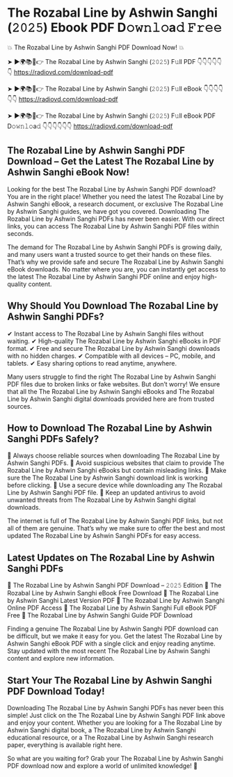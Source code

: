 # The Rozabal Line by Ashwin Sanghi (𝟸𝟶𝟸𝟻) Ebook PDF D𝚘𝚠𝚗𝚕𝚘a𝚍 𝙵𝚛𝚎𝚎

💥 The Rozabal Line by Ashwin Sanghi PDF Download Now! 💥

➤ ►🌍📚📱👉 The Rozabal Line by Ashwin Sanghi (𝟸𝟶𝟸𝟻) F𝚞ll PDF 👇👇👇👇👇👇
https://radiovd.com/download-pdf

➤ ►🌍📚📱👉 The Rozabal Line by Ashwin Sanghi (𝟸𝟶𝟸𝟻) F𝚞ll eBook 👇👇👇👇👇👇
https://radiovd.com/download-pdf

➤ ►🌍📚📱👉 The Rozabal Line by Ashwin Sanghi (𝟸𝟶𝟸𝟻) F𝚞ll eBook PDF D𝚘𝚠𝚗𝚕𝚘a𝚍 👇👇👇👇👇👇
https://radiovd.com/download-pdf

## The Rozabal Line by Ashwin Sanghi PDF Download – Get the Latest The Rozabal Line by Ashwin Sanghi eBook Now!

Looking for the best The Rozabal Line by Ashwin Sanghi PDF download? You are in the right place! Whether you need the latest The Rozabal Line by Ashwin Sanghi eBook, a research document, or exclusive The Rozabal Line by Ashwin Sanghi guides, we have got you covered. Downloading The Rozabal Line by Ashwin Sanghi PDFs has never been easier. With our direct links, you can access The Rozabal Line by Ashwin Sanghi PDF files within seconds.

The demand for The Rozabal Line by Ashwin Sanghi PDFs is growing daily, and many users want a trusted source to get their hands on these files. That’s why we provide safe and secure The Rozabal Line by Ashwin Sanghi eBook downloads. No matter where you are, you can instantly get access to the latest The Rozabal Line by Ashwin Sanghi PDF online and enjoy high-quality content.

## Why Should You Download The Rozabal Line by Ashwin Sanghi PDFs?

✔ Instant access to The Rozabal Line by Ashwin Sanghi files without waiting.
✔ High-quality The Rozabal Line by Ashwin Sanghi eBooks in PDF format.
✔ Free and secure The Rozabal Line by Ashwin Sanghi downloads with no hidden charges.
✔ Compatible with all devices – PC, mobile, and tablets.
✔ Easy sharing options to read anytime, anywhere.

Many users struggle to find the right The Rozabal Line by Ashwin Sanghi PDF files due to broken links or fake websites. But don’t worry! We ensure that all the The Rozabal Line by Ashwin Sanghi eBooks and The Rozabal Line by Ashwin Sanghi digital downloads provided here are from trusted sources.

## How to Download The Rozabal Line by Ashwin Sanghi PDFs Safely?

📌 Always choose reliable sources when downloading The Rozabal Line by Ashwin Sanghi PDFs.
📌 Avoid suspicious websites that claim to provide The Rozabal Line by Ashwin Sanghi eBooks but contain misleading links.
📌 Make sure the The Rozabal Line by Ashwin Sanghi download link is working before clicking.
📌 Use a secure device while downloading any The Rozabal Line by Ashwin Sanghi PDF file.
📌 Keep an updated antivirus to avoid unwanted threats from The Rozabal Line by Ashwin Sanghi digital downloads.

The internet is full of The Rozabal Line by Ashwin Sanghi PDF links, but not all of them are genuine. That’s why we make sure to offer the best and most updated The Rozabal Line by Ashwin Sanghi PDFs for easy access.

## Latest Updates on The Rozabal Line by Ashwin Sanghi PDFs

🔹 The Rozabal Line by Ashwin Sanghi PDF Download – 𝟸𝟶𝟸𝟻 Edition
🔹 The Rozabal Line by Ashwin Sanghi eBook Free Download
🔹 The Rozabal Line by Ashwin Sanghi Latest Version PDF
🔹 The Rozabal Line by Ashwin Sanghi Online PDF Access
🔹 The Rozabal Line by Ashwin Sanghi Full eBook PDF Free
🔹 The Rozabal Line by Ashwin Sanghi Guide PDF Download

Finding a genuine The Rozabal Line by Ashwin Sanghi PDF download can be difficult, but we make it easy for you. Get the latest The Rozabal Line by Ashwin Sanghi eBook PDF with a single click and enjoy reading anytime. Stay updated with the most recent The Rozabal Line by Ashwin Sanghi content and explore new information.

## Start Your The Rozabal Line by Ashwin Sanghi PDF Download Today!

Downloading The Rozabal Line by Ashwin Sanghi PDFs has never been this simple! Just click on the The Rozabal Line by Ashwin Sanghi PDF link above and enjoy your content. Whether you are looking for a The Rozabal Line by Ashwin Sanghi digital book, a The Rozabal Line by Ashwin Sanghi educational resource, or a The Rozabal Line by Ashwin Sanghi research paper, everything is available right here.

So what are you waiting for? Grab your The Rozabal Line by Ashwin Sanghi PDF download now and explore a world of unlimited knowledge! 🚀